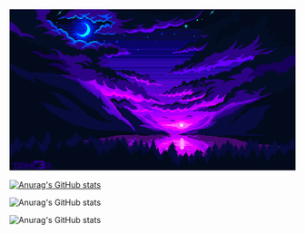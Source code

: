 <img src="https://github.com/ChristopherBenton145/ChristopherBenton145/blob/main/images/github-background.gif" />

[![Anurag's GitHub stats](https://github-readme-stats.vercel.app/api?username=ChristopherBenton145)](https://github.com/anuraghazra/github-readme-stats)

![Anurag's GitHub stats](https://github-readme-stats.vercel.app/api?username=anuraghazra&show_icons=true)

![Anurag's GitHub stats](https://github-readme-stats.vercel.app/api?username=anuraghazra&show_icons=true&theme=radical)
